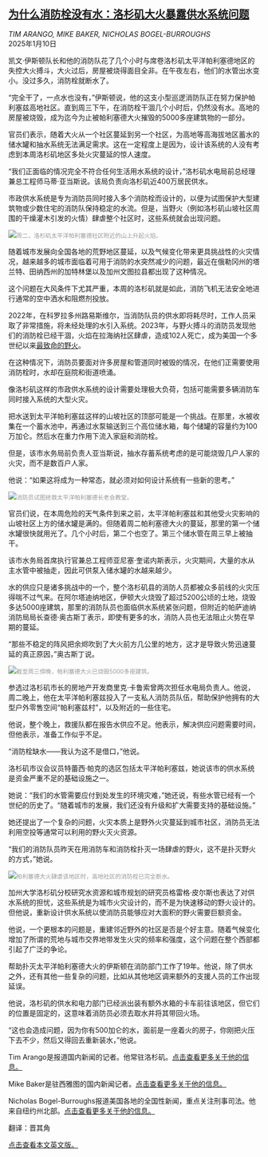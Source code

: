 <!--1736498221000-->
[为什么消防栓没有水：洛杉矶大火暴露供水系统问题](https://cn.nytimes.com/usa/20250110/los-angeles-fire-water-hydrant-failure/)
------

<address>TIM ARANGO, MIKE BAKER, NICHOLAS BOGEL-BURROUGHS</address><time pudate="2025-01-10 04:10:35" datetime="2025-01-10 04:10:35">2025年1月10日</time><section><p>凯文·伊斯顿队长和他的消防队花了几个小时与席卷洛杉矶太平洋帕利塞德地区的失控大火搏斗，大火过后，房屋被烧得面目全非。在午夜左右，他们的水管出水变小。没过多久，消防栓就断水了。</p><p>“完全干了，一点水也没有，”伊斯顿说，他的这支小型巡逻消防队正在努力保护帕利塞兹高地社区。直到周三下午，在消防栓干涸几个小时后，仍然没有水。高地的房屋被烧毁，成为迄今为止被帕利塞德大火摧毁的5000多座建筑物的一部分。</p><p>官员们表示，随着大火从一个社区蔓延到另一个社区，为高地等高海拔地区蓄水的储水罐和抽水系统无法满足需求。这在一定程度上是因为，设计该系统的人没有考虑到本周洛杉矶地区多处火灾蔓延的惊人速度。</p><p>“我们正面临的情况完全不符合任何生活用水系统的设计，”洛杉矶水电局前总经理兼总工程师马蒂·亚当斯说。该局负责向洛杉矶近400万居民供水。</p><p>市政供水系统是专为消防员同时接入多个消防栓而设计的，以便为试图保护大型建筑物或少数住宅的消防队保持稳定的水流。但是，当野火（例如洛杉矶山坡社区周围的干燥灌木引发的火情）肆虐整个社区时，这些系统就会出现问题。</p><p><img src="https://images.weserv.nl/?url=static01.nyt.com/images/2025/01/09/multimedia/09nat-lafire-water-body--01-ctvm/09nat-lafire-water-body--01-ctvm-master1050.jpg"><small style="color: #999;">周二，洛杉矶太平洋帕利塞德社区附近的山上升起火焰。</small></p><p>随着城市发展向全国各地的荒野地区蔓延，以及气候变化带来更具挑战性的火灾情况，越来越多的城市面临着可用于消防的水突然减少的问题，最近在俄勒冈州的塔兰特、田纳西州的加特林堡以及加州文图拉县都出现了这种情况。</p><p>这个问题在大风条件下尤其严重，本周的洛杉矶就是如此，消防飞机无法安全地进行通常的空中洒水和阻燃剂投放。</p><p>2022年，在科罗拉多州路易斯维尔，当消防队员的供水即将耗尽时，工作人员采取了非常措施，将未经处理的水引入系统。2023年，与野火搏斗的消防员发现他们的消防栓已经干涸，火焰在拉海纳社区肆虐，造成102人死亡，成为美国一个多世纪以来<a href="https://www.nytimes.com/article/maui-wildfire-victims.html">最致命的野火</a>。</p><p>在这种情况下，消防员要面对许多房屋和管道同时被毁的情况，在他们正需要使用消防栓时，水却在庭院和街道喷涌。</p><p>像洛杉矶这样的市政供水系统的设计需要处理极大负荷，包括可能需要多辆消防车同时接入系统的大型火灾。</p><p>把水送到太平洋帕利塞兹这样的山坡社区的顶部可能是一个挑战。在那里，水被收集在一个蓄水池中，再通过水泵输送到三个高位储水箱，每个储罐的容量约为100万加仑。然后水在重力作用下流入家庭和消防栓。</p><p>但是，该市水务局前负责人亚当斯说，抽水存蓄系统考虑的是可能烧毁几户人家的火灾，而不是数百户人家。</p><p>他说：“如果这将成为一种常态，就必须对如何设计系统有一些新的思考。”</p><p><img src="https://images.weserv.nl/?url=static01.nyt.com/images/2025/01/09/multimedia/09nat-lafire-water-body--02-ctvm/09nat-lafire-water-body--02-ctvm-master1050.jpg"><small style="color: #999;">消防员试图拯救太平洋帕利塞德长老会教堂。</small></p><p>官员们说，在本周危险的天气条件到来之前，太平洋帕利塞兹和其他受火灾影响的山坡社区上方的储水罐是满的。但随着周二帕利塞德大火的蔓延，那里的第一个储水罐很快就用光了。几个小时后，第二个也空了。第三个储水管在周三早上被抽干。</p><p>该市水务局首席执行官兼总工程师亚尼塞·奎诺内斯表示，火灾期间，大量的水从主水管中被抽走，因此可供泵入储水罐的水越来越少。</p><p>水的供应只是诸多挑战中的一个，整个洛杉矶县的消防人员都被众多前线的火灾压得喘不过气来。在阿尔塔迪纳地区，伊顿大火烧毁了超过5200公顷的土地，烧毁多达5000座建筑，那里的消防队员也面临供水系统紧张问题，但附近的帕萨迪纳消防局局长查德·奥古斯丁表示，即使有更多的水，消防人员也无法阻止火势在早期的蔓延。</p><p>“那些不稳定的阵风把余烬吹到了大火前方几公里的地方，这才是导致火势迅速蔓延的真正原因，”奥古斯丁说。</p><p><img src="https://images.weserv.nl/?url=static01.nyt.com/images/2025/01/09/multimedia/09nat-lafire-water-body-sub-wgkp/09nat-lafire-water-body-sub-wgkp-master1050.jpg"><small style="color: #999;">截至周三傍晚，帕利塞德大火已烧毁5000多座建筑。</small></p><p>参选过洛杉矶市长的房地产开发商里克·卡鲁索曾两次担任水电局负责人。他说，周二晚上，他在太平洋帕利塞兹投入了一支私人消防员队伍，帮助保护他拥有的大型户外零售空间“帕利塞兹村”，以及附近的一些住宅。</p><p>他说，整个晚上，救援队都在报告水供应不足。他表示，解决供应问题需要时间，但他表示，准备工作似乎不足。</p><p>“消防栓缺水——我认为这不是借口，”他说。</p><p>洛杉矶市议会议员特蕾西·帕克的选区包括太平洋帕利塞兹，她说该市的供水系统是资金严重不足的基础设施之一。</p><p>她说：“我们的水管需要应付到处发生的环境灾难，”她还说，有些水管已经有一个世纪的历史了。“随着城市的发展，我们还没有升级和扩大需要支持的基础设施。”</p><p>她还提出了一个复杂的问题，火灾本质上是野外火灾蔓延到城市社区，消防员无法利用空投等通常可以利用的野火灭火资源。</p><p>“我们的消防队员昨天在用消防车和消防栓扑灭一场肆虐的野火，这不是扑灭野火的方式，”她说。</p><p><img src="https://images.weserv.nl/?url=static01.nyt.com/images/2025/01/09/multimedia/09nat-lafire-water-body--04-ctvm/09nat-lafire-water-body--04-ctvm-master1050.jpg"><small style="color: #999;">帕利塞德大火肆虐该地区时，高地社区的消防栓已完全断水。</small></p><p>加州大学洛杉矶分校研究水资源和城市规划的研究员格雷格·皮尔斯也表达了对供水系统的担忧，这些系统是为城市火灾设计的，而不是为快速移动的野火设计的。但他说，重新设计供水系统以使消防员能够应对大面积的野火需要巨额资金。</p><p>他说，一个更根本的问题是，重建邻近野外的社区是否是个好主意。随着气候变化增加了所谓的荒地与城市交界地带发生火灾的频率和强度，这个问题在整个西部都引起了广泛的争论。</p><p>帮助扑灭太平洋帕利塞德大火的伊斯顿在消防部门工作了19年。他说，除了供水之外，还有其他一些复杂的问题，比如从其他地区调来额外的支援人员的工作出现延误。</p><p>他说，洛杉矶的供水和电力部门已经派出装有额外水箱的卡车前往该地区，但它们的位置是固定的，这意味着消防员必须去取水并将其带回火场。</p><p>“这也会造成问题，因为你有500加仑的水，面前是一座着火的房子，你刚把火压下去不少，然后又得回去重新装水，”他说。</p></section><footer><p>Tim Arango是报道国内新闻的记者。他常驻洛杉矶。<a rel="nofollow" target="_blank" href="https://www.nytimes.com/by/tim-arango">点击查看更多关于他的信息。</a></p><p>Mike Baker是驻西雅图的国内新闻记者。<a rel="nofollow" target="_blank" href="https://www.nytimes.com/by/mike-baker">点击查看更多关于他的信息。</a></p><p>Nicholas Bogel-Burroughs报道美国各地的全国性新闻，重点关注刑事司法。他来自纽约州北部。<a rel="nofollow" target="_blank" href="https://www.nytimes.com/by/nicholas-bogel-burroughs">点击查看更多关于他的信息。</a></p><p>翻译：晋其角</p><p><a rel="nofollow" target="_blank" href="https://www.nytimes.com/2025/01/09/us/los-angeles-fire-water-hydrant-failure.html">点击查看本文英文版。</a></p></footer>
